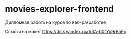 # movies-explorer-frontend

Дипломная работа на курсе по веб-разработке

Ссылка на макет https://disk.yandex.ru/d/3A-b0fYb9rBhEg